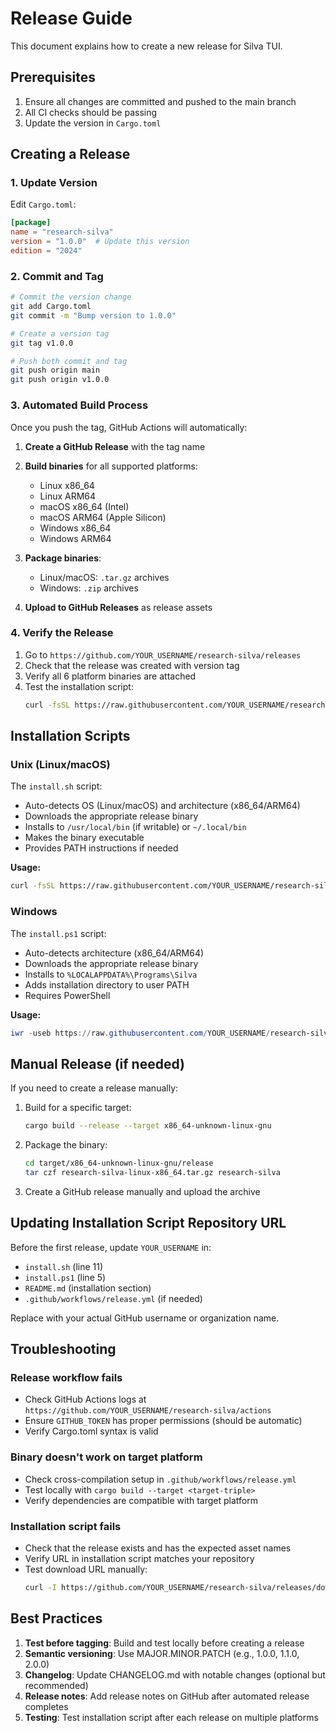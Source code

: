 # Release Guide

This document explains how to create a new release for Silva TUI.

## Prerequisites

1. Ensure all changes are committed and pushed to the main branch
2. All CI checks should be passing
3. Update the version in `Cargo.toml`

## Creating a Release

### 1. Update Version

Edit `Cargo.toml`:
```toml
[package]
name = "research-silva"
version = "1.0.0"  # Update this version
edition = "2024"
```

### 2. Commit and Tag

```bash
# Commit the version change
git add Cargo.toml
git commit -m "Bump version to 1.0.0"

# Create a version tag
git tag v1.0.0

# Push both commit and tag
git push origin main
git push origin v1.0.0
```

### 3. Automated Build Process

Once you push the tag, GitHub Actions will automatically:

1. **Create a GitHub Release** with the tag name
2. **Build binaries** for all supported platforms:
   - Linux x86_64
   - Linux ARM64
   - macOS x86_64 (Intel)
   - macOS ARM64 (Apple Silicon)
   - Windows x86_64
   - Windows ARM64

3. **Package binaries**:
   - Linux/macOS: `.tar.gz` archives
   - Windows: `.zip` archives

4. **Upload to GitHub Releases** as release assets

### 4. Verify the Release

1. Go to `https://github.com/YOUR_USERNAME/research-silva/releases`
2. Check that the release was created with version tag
3. Verify all 6 platform binaries are attached
4. Test the installation script:
   ```bash
   curl -fsSL https://raw.githubusercontent.com/YOUR_USERNAME/research-silva/main/install.sh | sh
   ```

## Installation Scripts

### Unix (Linux/macOS)

The `install.sh` script:
- Auto-detects OS (Linux/macOS) and architecture (x86_64/ARM64)
- Downloads the appropriate release binary
- Installs to `/usr/local/bin` (if writable) or `~/.local/bin`
- Makes the binary executable
- Provides PATH instructions if needed

**Usage:**
```bash
curl -fsSL https://raw.githubusercontent.com/YOUR_USERNAME/research-silva/main/install.sh | sh
```

### Windows

The `install.ps1` script:
- Auto-detects architecture (x86_64/ARM64)
- Downloads the appropriate release binary
- Installs to `%LOCALAPPDATA%\Programs\Silva`
- Adds installation directory to user PATH
- Requires PowerShell

**Usage:**
```powershell
iwr -useb https://raw.githubusercontent.com/YOUR_USERNAME/research-silva/main/install.ps1 | iex
```

## Manual Release (if needed)

If you need to create a release manually:

1. Build for a specific target:
   ```bash
   cargo build --release --target x86_64-unknown-linux-gnu
   ```

2. Package the binary:
   ```bash
   cd target/x86_64-unknown-linux-gnu/release
   tar czf research-silva-linux-x86_64.tar.gz research-silva
   ```

3. Create a GitHub release manually and upload the archive

## Updating Installation Script Repository URL

Before the first release, update `YOUR_USERNAME` in:
- `install.sh` (line 11)
- `install.ps1` (line 5)
- `README.md` (installation section)
- `.github/workflows/release.yml` (if needed)

Replace with your actual GitHub username or organization name.

## Troubleshooting

### Release workflow fails

- Check GitHub Actions logs at `https://github.com/YOUR_USERNAME/research-silva/actions`
- Ensure `GITHUB_TOKEN` has proper permissions (should be automatic)
- Verify Cargo.toml syntax is valid

### Binary doesn't work on target platform

- Check cross-compilation setup in `.github/workflows/release.yml`
- Test locally with `cargo build --target <target-triple>`
- Verify dependencies are compatible with target platform

### Installation script fails

- Check that the release exists and has the expected asset names
- Verify URL in installation script matches your repository
- Test download URL manually:
  ```bash
  curl -I https://github.com/YOUR_USERNAME/research-silva/releases/download/v1.0.0/research-silva-linux-x86_64.tar.gz
  ```

## Best Practices

1. **Test before tagging**: Build and test locally before creating a release
2. **Semantic versioning**: Use MAJOR.MINOR.PATCH (e.g., 1.0.0, 1.1.0, 2.0.0)
3. **Changelog**: Update CHANGELOG.md with notable changes (optional but recommended)
4. **Release notes**: Add release notes on GitHub after automated release completes
5. **Testing**: Test installation script after each release on multiple platforms
